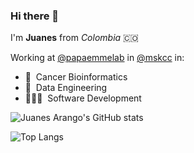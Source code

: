 ### Hi there 👋

I'm **Juanes** from _Colombia_ 🇨🇴 

Working at [@papaemmelab](https://github.com/papaemmelab) in [@mskcc](https://www.mskcc.org) in: 
- 🧬  &nbsp;Cancer Bioinformatics 
- 🧱  &nbsp;Data Engineering 
- 👨🏻‍💻  &nbsp;Software Development

<!--
**juanesarango/juanesarango** is a ✨ _special_ ✨ repository because its `README.md` (this file) appears on your GitHub profile.

Here are some ideas to get you started:

- 🔭 I’m currently working on ...
- 🌱 I’m currently learning ...
- 👯 I’m looking to collaborate on ...
- 🤔 I’m looking for help with ...
- 💬 Ask me about ...
- 📫 How to reach me: ...
- 😄 Pronouns: ...
- ⚡ Fun fact: ...

![Juanes Arango's GitHub stats](https://github-readme-stats.vercel.app/api?username=juanesarango&custom_title=Juanes%27%20Github%20Stats&show_icons=true&count_private=true&include_all_commits=true)
-->

![Juanes Arango's GitHub stats](https://github-readme-stats-juanes.vercel.app/api?username=juanesarango&custom_title=Juanes%27%20Github%20Stats&show_icons=true&count_private=true&include_all_commits=true)

![Top Langs](https://github-readme-stats.vercel.app/api/top-langs/?username=juanesarango&langs_count=10&layout=compact&hide=html,jupyter%20notebook)

